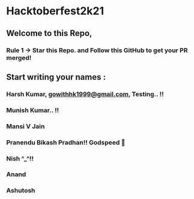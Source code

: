 # Hacktoberfest2k21

## Welcome to this Repo, 
### Rule 1 -> Star this Repo. and Follow this GitHub to get your PR merged! 

## Start writing your names :

### Harsh Kumar, gowithhk1999@gmail.com, Testing.. !!

### Munish Kumar.. !!

### Mansi V Jain 

### Pranendu Bikash Pradhan!! Godspeed 🚀

### Nish ^_^!!

### Anand

### Ashutosh
